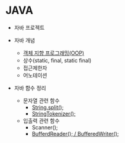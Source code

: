 # JAVA

- 자바 프로젝트
    
- 자바 개념
    - [객체 지향 프로그래밍(OOP)](https://github.com/Jserim420/java/blob/main/Java-study/OOP.md)
    - 상수(static, final, static final)
    - 접근제한자
    - 어노테이션
- 자바 함수 정리
    - 문자열 관련 함수
        - [String.split();](https://github.com/Jserim420/java/blob/main/split.md)
        - [StringTokenizer();](https://github.com/Jserim420/java/blob/main/stringTokenizer.md)
    - 입출력 관련 함수
        - Scanner();
        - [BufferdReader(); / BufferedWriter();](https://github.com/Jserim420/java/blob/main/bufferd_IO.md)
